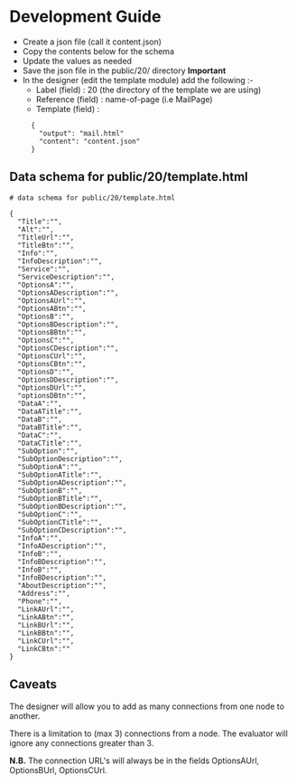 # Development Guide

- Create a json file (call it content.json)
- Copy the contents below for the schema
- Update the values as needed
- Save the json file in the public/20/ directory **Important**
- In the designer (edit the template module) add the following :-
  -  Label (field)      : 20 (the directory of the template we are using)
  -  Reference (field) : name-of-page (i.e MailPage)
  -  Template (field)  : 
  ``` 
    {
      "output": "mail.html" 
      "content": "content.json" 
    }
  ```

## Data schema for public/20/template.html


```
# data schema for public/20/template.html 

{
  "Title":"",
  "Alt":"",
  "TitleUrl":"",
  "TitleBtn":"",
  "Info":"",
  "InfoDescription":"",
  "Service":"",
  "ServiceDescription":"",
  "OptionsA":"",
  "OptionsADescription":"",
  "OptionsAUrl":"",
  "OptionsABtn":"",
  "OptionsB":"",
  "OptionsBDescription":"",
  "OptionsBBtn":"",
  "OptionsC":"",
  "OptionsCDescription":"",
  "OptionsCUrl":"",
  "OptionsCBtn":"",
  "OptionsD":"",
  "OptionsDDescription":"",
  "OptionsDUrl":"",
  "optionsDBtn":"",
  "DataA":"",
  "DataATitle":"",
  "DataB":"",
  "DataBTitle":"",
  "DataC":"",
  "DataCTitle":"",
  "SubOption":"",
  "SubOptionDescription":"",
  "SubOptionA":"",
  "SubOptionATitle":"",
  "SubOptionADescription":"",
  "SubOptionB":"",
  "SubOptionBTitle":"",
  "SubOptionBDescription":"",
  "SubOptionC":"",
  "SubOptionCTitle":"",
  "SubOptionCDescription":"",
  "InfoA":"",
  "InfoADescription":"",
  "InfoB":"",
  "InfoBDescription":"",
  "InfoB":"",
  "InfoBDescription":"",
  "AboutDescription":"",
  "Address":"",
  "Phone":"",
  "LinkAUrl":"",
  "LinkABtn":"",
  "LinkBUrl":"",
  "LinkBBtn":"",
  "LinkCUrl":"",
  "LinkCBtn":""
}

```  
## Caveats
The designer will allow you to add as many connections from one node to another.

There is a limitation to (max 3) connections from a node. The evaluator will ignore any connections greater than 3.

**N.B.** The connection URL's will always be in the fields OptionsAUrl, OptionsBUrl, OptionsCUrl.

